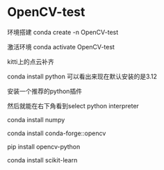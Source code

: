 # OpenCV-test

环境搭建
conda create -n OpenCV-test

激活环境
conda activate OpenCV-test

kitti上的点云补齐

conda install python  可以看出来现在默认安装的是3.12

安装一个推荐的python插件

然后就能在右下角看到select python interpreter

conda install numpy

conda install conda-forge::opencv

pip install opencv-python

conda install scikit-learn
